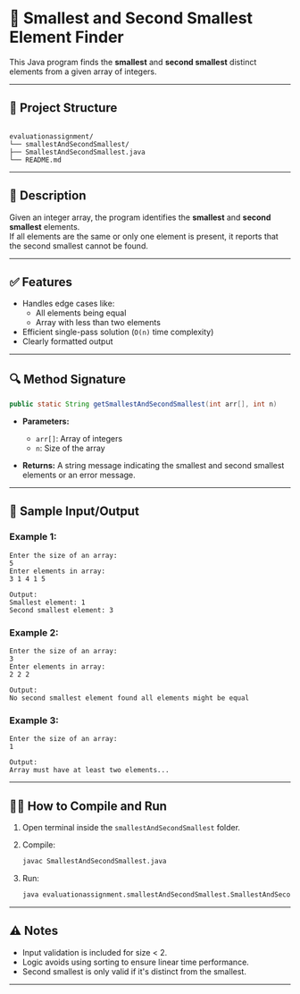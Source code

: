 
# 🔢 Smallest and Second Smallest Element Finder

This Java program finds the **smallest** and **second smallest** distinct elements from a given array of integers.

---

## 📂 Project Structure

```

evaluationassignment/
└── smallestAndSecondSmallest/
├── SmallestAndSecondSmallest.java
└── README.md

````

---

## 📘 Description

Given an integer array, the program identifies the **smallest** and **second smallest** elements.  
If all elements are the same or only one element is present, it reports that the second smallest cannot be found.

---

## ✅ Features

- Handles edge cases like:
  - All elements being equal
  - Array with less than two elements
- Efficient single-pass solution (`O(n)` time complexity)
- Clearly formatted output

---

## 🔍 Method Signature

```java
public static String getSmallestAndSecondSmallest(int arr[], int n)
````

* **Parameters:**

  * `arr[]`: Array of integers
  * `n`: Size of the array
* **Returns:** A string message indicating the smallest and second smallest elements or an error message.

---

## 🧾 Sample Input/Output

### Example 1:

```
Enter the size of an array:
5
Enter elements in array:
3 1 4 1 5

Output:
Smallest element: 1
Second smallest element: 3
```

### Example 2:

```
Enter the size of an array:
3
Enter elements in array:
2 2 2

Output:
No second smallest element found all elements might be equal
```

### Example 3:

```
Enter the size of an array:
1

Output:
Array must have at least two elements...
```

---

## 🧑‍💻 How to Compile and Run

1. Open terminal inside the `smallestAndSecondSmallest` folder.
2. Compile:

   ```bash
   javac SmallestAndSecondSmallest.java
   ```
3. Run:

   ```bash
   java evaluationassignment.smallestAndSecondSmallest.SmallestAndSecondSmallest
   ```

---

## ⚠️ Notes

* Input validation is included for size < 2.
* Logic avoids using sorting to ensure linear time performance.
* Second smallest is only valid if it's distinct from the smallest.

---
